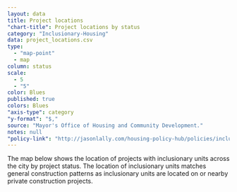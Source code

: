 ```yaml
---
layout: data
title: Project locations
"chart-title": Project locations by status
category: "Inclusionary-Housing"
data: project_locations.csv
type: 
  - "map-point"
  - map
column: status
scale: 
  - 5
  - "5"
color: Blues
published: true
colors: Blues
"axis-type": category
"y-format": "$,"
source: "Mayor's Office of Housing and Community Development."
notes: null
"policy-link": "http://jasonlally.com/housing-policy-hub/policies/inclusionary-housing/"
---
```


The map below shows the location of projects with inclusionary units across the city by project status. The location of inclusionary units matches general construction patterns as inclusionary units are located on or nearby private construction projects.
